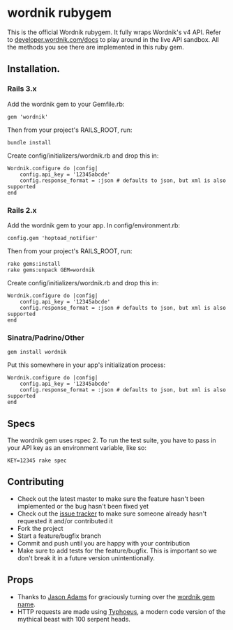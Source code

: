 wordnik rubygem
===============

This is the official Wordnik rubygem. It fully wraps Wordnik's v4 API. Refer to 
[developer.wordnik.com/docs](http://developer.wordnik.com/docs) to play around 
in the live API sandbox. All the methods you see there are implemented in this 
ruby gem.

Installation.
------------

### Rails 3.x

Add the wordnik gem to your Gemfile.rb:

    gem 'wordnik'

Then from your project's RAILS_ROOT, run:

    bundle install

Create config/initializers/wordnik.rb and drop this in:

	Wordnik.configure do |config|
		config.api_key = '12345abcde'
		config.response_format = :json # defaults to json, but xml is also supported
	end

### Rails 2.x

Add the wordnik gem to your app. In config/environment.rb:

    config.gem 'hoptoad_notifier'

Then from your project's RAILS_ROOT, run:

    rake gems:install
    rake gems:unpack GEM=wordnik

Create config/initializers/wordnik.rb and drop this in:

	Wordnik.configure do |config|
		config.api_key = '12345abcde'
		config.response_format = :json # defaults to json, but xml is also supported
	end
	
### Sinatra/Padrino/Other

	gem install wordnik

Put this somewhere in your app's initialization process:

	Wordnik.configure do |config|
		config.api_key = '12345abcde'
		config.response_format = :json # defaults to json, but xml is also supported
	end

Specs
-----

The wordnik gem uses rspec 2. To run the test suite, you have to pass in your API 
key as an environment variable, like so:

	KEY=12345 rake spec
	
Contributing
------------

* Check out the latest master to make sure the feature hasn't been implemented or the bug hasn't been fixed yet
* Check out the [issue tracker](http://github.com/wordnik/wordnik-ruby/issues) to make sure someone already hasn't requested it and/or contributed it
* Fork the project
* Start a feature/bugfix branch
* Commit and push until you are happy with your contribution
* Make sure to add tests for the feature/bugfix. This is important so we don't break it in a future version unintentionally.

Props
-----

* Thanks to [Jason Adams](http://twitter.com/#!/ealdent) for graciously turning 
	over the [wordnik gem name](https://rubygems.org/gems/wordnik).
* HTTP requests are made using [Typhoeus](https://github.com/dbalatero/typhoeus), 
	a modern code version of the mythical beast with 100 serpent heads.
